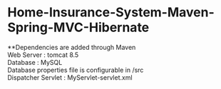 # Home-Insurance-System-Maven-Spring-MVC-Hibernate


**Dependencies are added through Maven <br/>
Web Server : tomcat 8.5<br/>
Database : MySQL<br/>
Database properties file is configurable in /src <br/>
Dispatcher Servlet : MyServlet-servlet.xml <br/>
